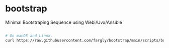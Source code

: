 # bootstrap
Minimal Bootstraping Sequence using Webi/Uvx/Ansible

```bash

# On macOS and Linux.
curl https://raw.githubusercontent.com/fargly/bootstrap/main/scripts/bootstrap.sh | sh

```
